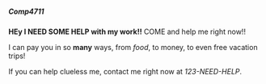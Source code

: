 <h5>Comp4711</h5>

<strong>HEy I NEED SOME HELP with my work!!</strong>  COME and help me right now!!

I can pay you in so <strong>many</strong> ways, from <i>food</i>, to money, to even free vacation trips!

If you can help clueless me, contact me right now at <i>123-NEED-HELP</i>.

